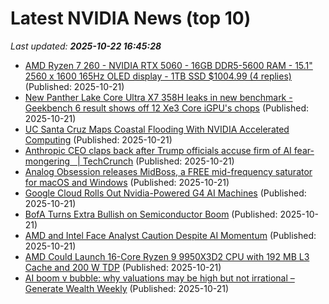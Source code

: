 # Latest NVIDIA News (top 10)
_Last updated: **2025-10-22 16:45:28**_

- [AMD Ryzen 7 260 - NVIDIA RTX 5060 - 16GB DDR5-5600 RAM - 15.1" 2560 x 1600 165Hz OLED display - 1TB SSD $1004.99 (4 replies)](https://slickdeals.net/f/18719800-amd-ryzen-7-260-nvidia-rtx-5060-16gb-ddr5-5600-ram-15-1-2560-x-1600-165hz-oled-display-1tb-ssd-1004-99) (Published: 2025-10-21)
- [New Panther Lake Core Ultra X7 358H leaks in new benchmark - Geekbench 6 result shows off 12 Xe3 Core iGPU's chops](https://www.tomshardware.com/pc-components/cpus/new-panther-lake-core-ultra-x7-358h-leaks-in-new-benchmark-geekbench-6-result-shows-off-12-xe3-core-igpus-chops) (Published: 2025-10-21)
- [UC Santa Cruz Maps Coastal Flooding With NVIDIA Accelerated Computing](https://blogs.nvidia.com/blog/uc-santa-cruz-maps-coastal-flooding/) (Published: 2025-10-21)
- [Anthropic CEO claps back after Trump officials accuse firm of AI fear-mongering   | TechCrunch](https://techcrunch.com/2025/10/21/anthropic-ceo-claps-back-after-trump-officials-accuse-firm-of-ai-fear-mongering/) (Published: 2025-10-21)
- [Analog Obsession releases MidBoss, a FREE mid-frequency saturator for macOS and Windows](https://bedroomproducersblog.com/2025/10/21/analog-obsession-midboss/) (Published: 2025-10-21)
- [Google Cloud Rolls Out Nvidia-Powered G4 AI Machines](https://finance.yahoo.com/news/google-cloud-rolls-nvidia-powered-161026683.html) (Published: 2025-10-21)
- [BofA Turns Extra Bullish on Semiconductor Boom](https://finance.yahoo.com/news/bofa-turns-extra-bullish-semiconductor-160841524.html) (Published: 2025-10-21)
- [AMD and Intel Face Analyst Caution Despite AI Momentum](https://finance.yahoo.com/news/amd-intel-face-analyst-caution-160421627.html) (Published: 2025-10-21)
- [AMD Could Launch 16-Core Ryzen 9 9950X3D2 CPU with 192 MB L3 Cache and 200 W TDP](https://www.techpowerup.com/342095/amd-could-launch-16-core-ryzen-9-9950x3d2-cpu-with-192-mb-l3-cache-and-200-w-tdp) (Published: 2025-10-21)
- [AI boom v bubble: why valuations may be high but not irrational – Generate Wealth Weekly](https://www.nzherald.co.nz/business/personal-finance/investment/ai-boom-vs-bubble-why-valuations-may-be-high-but-not-irrational-generate-wealth-weekly/JVMG4JMRI5BSJAG4U3L3TDBJTM/) (Published: 2025-10-21)
